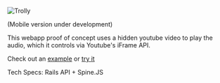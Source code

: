 ![Trolly](http://s23.postimg.org/6czqcsh63/troll_ly_1sheet.png)

(Mobile version under development)

This webapp proof of concept uses a hidden youtube video to play the audio, which it controls via Youtube's iFrame API.

Check out an [example](http://snitchybeta.herokuapp.com/#/snitches/q8txe4ukhz146ofoo4q4qophw7) or [try it](http://snitchybeta.herokuapp.com)

Tech Specs: Rails API + Spine.JS
